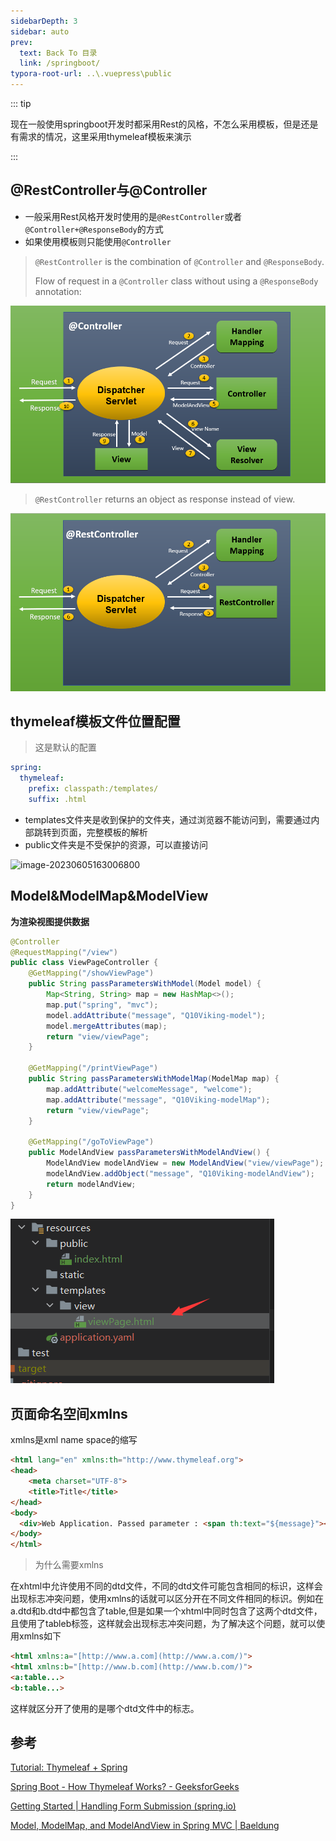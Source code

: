 ```yaml
---
sidebarDepth: 3
sidebar: auto
prev:
  text: Back To 目录
  link: /springboot/
typora-root-url: ..\.vuepress\public
---
```




::: tip

现在一般使用springboot开发时都采用Rest的风格，不怎么采用模板，但是还是有需求的情况，这里采用thymeleaf模板来演示

:::

## @RestController与@Controller

- 一般采用Rest风格开发时使用的是`@RestController`或者`@Controller+@ResponseBody`的方式
- 如果使用模板则只能使用`@Controller`

> `@RestController` is the combination of `@Controller` and `@ResponseBody`.
>
> Flow of request in a `@Controller` class without using a `@ResponseBody` annotation:

![](/images/springboot/xm7KW.png)

> `@RestController` returns an object as response instead of view.

![](/images/springboot/wCZrD.png)



## thymeleaf模板文件位置配置

> 这是默认的配置

```yaml
spring:
  thymeleaf:
    prefix: classpath:/templates/
    suffix: .html
```

- templates文件夹是收到保护的文件夹，通过浏览器不能访问到，需要通过内部跳转到页面，完整模板的解析
- public文件夹是不受保护的资源，可以直接访问

![image-20230605163006800](/C:/Users/11930/AppData/Roaming/Typora/typora-user-images/image-20230605163006800.png)



## Model&ModelMap&ModelView

**为渲染视图提供数据**

```java
@Controller
@RequestMapping("/view")
public class ViewPageController {
    @GetMapping("/showViewPage")
    public String passParametersWithModel(Model model) {
        Map<String, String> map = new HashMap<>();
        map.put("spring", "mvc");
        model.addAttribute("message", "Q10Viking-model");
        model.mergeAttributes(map);
        return "view/viewPage";
    }

    @GetMapping("/printViewPage")
    public String passParametersWithModelMap(ModelMap map) {
        map.addAttribute("welcomeMessage", "welcome");
        map.addAttribute("message", "Q10Viking-modelMap");
        return "view/viewPage";
    }

    @GetMapping("/goToViewPage")
    public ModelAndView passParametersWithModelAndView() {
        ModelAndView modelAndView = new ModelAndView("view/viewPage");
        modelAndView.addObject("message", "Q10Viking-modelAndView");
        return modelAndView;
    }
}
```

![image-20230605162615378](/images/springboot/image-20230605162615378.png)





## 页面命名空间xmlns

xmlns是xml name space的缩写

```html
<html lang="en" xmlns:th="http://www.thymeleaf.org">
<head>
    <meta charset="UTF-8">
    <title>Title</title>
</head>
<body>
  <div>Web Application. Passed parameter : <span th:text="${message}"></span></div>
</body>
</html>
```

> 为什么需要xmlns

在xhtml中允许使用不同的dtd文件，不同的dtd文件可能包含相同的标识，这样会出现标志冲突问题，使用xmlns的话就可以区分开在不同文件相同的标识。例如在a.dtd和b.dtd中都包含了table,但是如果一个xhtml中同时包含了这两个dtd文件，且使用了tableb标签，这样就会出现标志冲突问题，为了解决这个问题，就可以使用xmlns如下

```html
<html xmlns:a="[http://www.a.com](http://www.a.com/)">
<html xmlns:b="[http://www.b.com](http://www.b.com/)">
<a:table...>
<b:table...>
```

这样就区分开了使用的是哪个dtd文件中的标志。



## 参考

[Tutorial: Thymeleaf + Spring](https://www.thymeleaf.org/doc/tutorials/3.1/thymeleafspring.html)

[Spring Boot - How Thymeleaf Works? - GeeksforGeeks](https://www.geeksforgeeks.org/spring-boot-how-thymeleaf-works/)

[Getting Started | Handling Form Submission (spring.io)](https://spring.io/guides/gs/handling-form-submission/)

[Model, ModelMap, and ModelAndView in Spring MVC | Baeldung](https://www.baeldung.com/spring-mvc-model-model-map-model-view)

